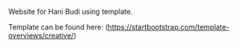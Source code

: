 Website for Hani Budi using template.



Template can be found here:
(https://startbootstrap.com/template-overviews/creative/)


